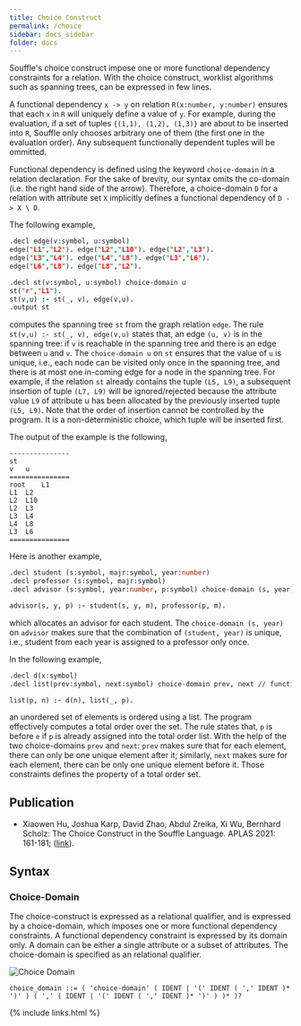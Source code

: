 ```yaml
---
title: Choice Construct
permalink: /choice
sidebar: docs_sidebar
folder: docs
---
```



Souffle's choice construct impose one or more functional dependency constraints for a relation. With the choice
construct, worklist algorithms such as spanning trees, can be expressed in few lines. 

A functional dependency `x -> y` on relation `R(x:number, y:number)` ensures that
each `x` in `R` will uniquely define a value of `y`.
For example, during the evaluation, if a set of tuples `{(1,1), (1,2), (1,3)}`
are about to be inserted into `R`, Souffle only chooses arbitrary one of them
(the first one in the evaluation order). Any subsequent functionally dependent
tuples will be ommitted.

Functional dependency is defined using the keyword `choice-domain` in a relation
declaration.  For the sake of brevity, our syntax omits the co-domain (i.e. the
right hand side of the arrow).  Therefore, a choice-domain `D` for a relation with
attribute set `X` implicitly defines a functional dependency of `D -> X \ D`.

The following example,
```prolog
.decl edge(v:symbol, u:symbol)
edge("L1","L2"). edge("L2","L10"). edge("L2","L3").
edge("L3","L4"). edge("L4","L8"). edge("L3","L6").
edge("L6","L8"). edge("L8","L2").

.decl st(v:symbol, u:symbol) choice-domain u
st("r","L1").
st(v,u) :- st(_, v), edge(v,u).
.output st
```
computes the spanning tree `st` from the graph relation `edge`.
The rule `st(v,u) :- st(_, v), edge(v,u)` states that, an edge 
`(u, v)` is in the spanning tree: if `v` is
reachable in the spanning tree and there is an edge between `u` and `v`.
The `choice-domain u` on `st` ensures that the value of `u` is unique, i.e.,
each node can be visited only once in the spanning tree, and 
there is at
most one in-coming edge for a node in the spanning tree. 
For example, if the relation `st` already contains the tuple
`(L5, L9)`, a subsequent insertion of tuple `(L7, L9)` will be 
ignored/rejected because the attribute value `L9` of attribute u
has been allocated by the previously inserted
tuple `(L5, L9)`. Note that the order of insertion cannot be controlled 
by the program. It is a non-deterministic
choice, which tuple will be inserted first. 

The output of the example is the following, 
```
---------------
st
v	u
===============
root	L1
L1	L2
L2	L10
L2	L3
L3	L4
L4	L8
L3	L6
===============
```

Here is another example,
```prolog
.decl student (s:symbol, majr:symbol, year:number)
.decl professor (s:symbol, majr:symbol)
.decl advisor (s:symbol, year:number, p:symbol) choice-domain (s, year) // functional dependency: (s,year) -> p

advisor(s, y, p) :- student(s, y, m), professor(p, m).
```
which allocates an advisor for each student. The `choice-domain (s, year)`
on `advisor` makes sure that the combination of `(student, year)` is unique,
i.e., student from each year is assigned to a professor only once.

In the following example,
```prolog
.decl d(x:symbol)
.decl list(prev:symbol, next:symbol) choice-domain prev, next // functional dependencies: prev -> next & next -> prev

list(p, n) :- d(n), list(_, p).
```
an unordered set of elements is ordered using a list.
The program effectively computes a total order over the set.
The rule states that, `p` is before `e` if `p` is already assigned into the total order list.
With the help of the two choice-domains `prev` and `next`:
`prev` makes sure that for each element, there can only be one unique element after
it; similarly, `next` makes sure for each element, there can be only one unique
element before it. Those constraints defines the property of a total order set.


## Publication

 * Xiaowen Hu, Joshua Karp, David Zhao, Abdul Zreika, Xi Wu, Bernhard Scholz:
The Choice Construct in the Souffle Language. APLAS 2021: 161-181; ([link](https://link.springer.com/chapter/10.1007/978-3-030-89051-3_10)).

## Syntax

### Choice-Domain
The choice-construct is expressed as a relational qualifier, and is expressed
by a choice-domain, which imposes one or more functional dependency constraints. 
A functional dependency constraint is expressed by its domain only. 
A domain can be either a single attribute 
or a subset of attributes. The choice-domain is specified as an relational qualifier.

![Choice Domain](https://souffle-lang.github.io/img/choice_domain.svg)

```ebnf
choice_domain ::= ( 'choice-domain' ( IDENT | '(' IDENT ( ',' IDENT )* ')' ) ( ',' ( IDENT | '(' IDENT ( ',' IDENT )* ')' ) )* )?
```

{% include links.html %}

